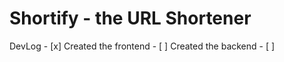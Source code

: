 # Shortify - the URL Shortener

DevLog
	- [x] Created the frontend
	- [ ] Created the backend
	- [ ] 